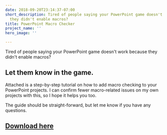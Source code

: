 ```yaml
---
date: 2018-09-20T23:14:37-07:00
short_description: Tired of people saying your PowerPoint game doesn't work because
  they didn't enable macros?
title: PowerPoint Macro Checker
project_name: ''
hero_image: ''

---
```

Tired of people saying your PowerPoint game doesn't work because they didn't enable macros?

## Let them know in the game.

Attached is a step-by-step tutorial on how to add macro checking to your PowerPoint projects. I can confirm fewer macro-related issues on my own projects with this, so I hope it helps you too.

The guide should be straight-forward, but let me know if you have any questions.

## [Download here](https://drive.google.com/uc?export=download&id=1marShtSaC5ECxz_qdNoOI1IC6MwNRryQ)